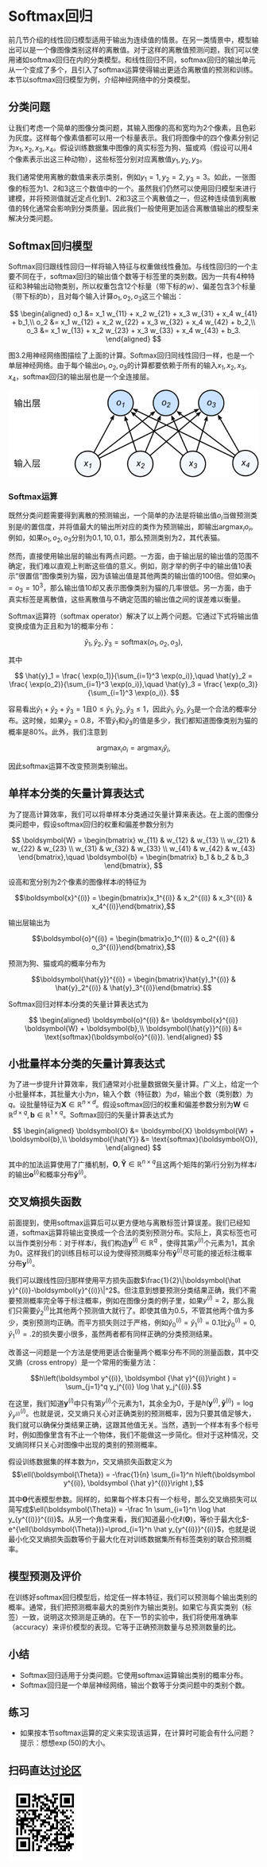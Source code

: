 # Softmax回归

前几节介绍的线性回归模型适用于输出为连续值的情景。在另一类情景中，模型输出可以是一个像图像类别这样的离散值。对于这样的离散值预测问题，我们可以使用诸如softmax回归在内的分类模型。和线性回归不同，softmax回归的输出单元从一个变成了多个，且引入了softmax运算使得输出更适合离散值的预测和训练。本节以softmax回归模型为例，介绍神经网络中的分类模型。


## 分类问题

让我们考虑一个简单的图像分类问题，其输入图像的高和宽均为2个像素，且色彩为灰度。这样每个像素值都可以用一个标量表示。我们将图像中的四个像素分别记为$x_1, x_2, x_3, x_4$。假设训练数据集中图像的真实标签为狗、猫或鸡（假设可以用4个像素表示出这三种动物），这些标签分别对应离散值$y_1, y_2, y_3$。

我们通常使用离散的数值来表示类别，例如$y_1=1, y_2=2, y_3=3$。如此，一张图像的标签为1、2和3这三个数值中的一个。虽然我们仍然可以使用回归模型来进行建模，并将预测值就近定点化到1、2和3这三个离散值之一，但这种连续值到离散值的转化通常会影响到分类质量。因此我们一般使用更加适合离散值输出的模型来解决分类问题。

## Softmax回归模型

Softmax回归跟线性回归一样将输入特征与权重做线性叠加。与线性回归的一个主要不同在于，softmax回归的输出值个数等于标签里的类别数。因为一共有4种特征和3种输出动物类别，所以权重包含12个标量（带下标的$w$）、偏差包含3个标量（带下标的$b$），且对每个输入计算$o_1, o_2, o_3$这三个输出：

$$
\begin{aligned}
o_1 &= x_1 w_{11} + x_2 w_{21} + x_3 w_{31} + x_4 w_{41} + b_1,\\
o_2 &= x_1 w_{12} + x_2 w_{22} + x_3 w_{32} + x_4 w_{42} + b_2,\\
o_3 &= x_1 w_{13} + x_2 w_{23} + x_3 w_{33} + x_4 w_{43} + b_3.
\end{aligned}
$$


图3.2用神经网络图描绘了上面的计算。Softmax回归同线性回归一样，也是一个单层神经网络。由于每个输出$o_1, o_2, o_3$的计算都要依赖于所有的输入$x_1, x_2, x_3, x_4$，softmax回归的输出层也是一个全连接层。

![Softmax回归是一个单层神经网络。](../img/softmaxreg.svg)

### Softmax运算

既然分类问题需要得到离散的预测输出，一个简单的办法是将输出值$o_i$当做预测类别是$i$的置信度，并将值最大的输出所对应的类作为预测输出，即输出$\operatorname*{argmax}_i o_i$。例如，如果$o_1,o_2,o_3$分别为$0.1,10,0.1$，那么预测类别为2，其代表猫。

然而，直接使用输出层的输出有两点问题。一方面，由于输出层的输出值的范围不确定，我们难以直观上判断这些值的意义。例如，刚才举的例子中的输出值10表示“很置信”图像类别为猫，因为该输出值是其他两类的输出值的100倍。但如果$o_1=o_3=10^3$，那么输出值10却又表示图像类别为猫的几率很低。另一方面，由于真实标签是离散值，这些离散值与不确定范围的输出值之间的误差难以衡量。

Softmax运算符（softmax operator）解决了以上两个问题。它通过下式将输出值变换成值为正且和为1的概率分布：

$$\hat{y}_1, \hat{y}_2, \hat{y}_3 = \text{softmax}(o_1, o_2, o_3),$$

其中

$$
\hat{y}_1 = \frac{ \exp(o_1)}{\sum_{i=1}^3 \exp(o_i)},\quad
\hat{y}_2 = \frac{ \exp(o_2)}{\sum_{i=1}^3 \exp(o_i)},\quad
\hat{y}_3 = \frac{ \exp(o_3)}{\sum_{i=1}^3 \exp(o_i)}.
$$

容易看出$\hat{y}_1 + \hat{y}_2 + \hat{y}_3 = 1$且$0 \leq \hat{y}_1, \hat{y}_2, \hat{y}_3 \leq 1$，因此$\hat{y}_1, \hat{y}_2, \hat{y}_3$是一个合法的概率分布。这时候，如果$\hat{y}_2=0.8$，不管$\hat{y}_1$和$\hat{y}_3$的值是多少，我们都知道图像类别为猫的概率是80%。此外，我们注意到

$$\operatorname*{argmax}_i o_i = \operatorname*{argmax}_i \hat y_i,$$

因此softmax运算不改变预测类别输出。

## 单样本分类的矢量计算表达式

为了提高计算效率，我们可以将单样本分类通过矢量计算来表达。在上面的图像分类问题中，假设softmax回归的权重和偏差参数分别为

$$
\boldsymbol{W} = 
\begin{bmatrix}
    w_{11} & w_{12} & w_{13} \\
    w_{21} & w_{22} & w_{23} \\
    w_{31} & w_{32} & w_{33} \\
    w_{41} & w_{42} & w_{43}
\end{bmatrix},\quad
\boldsymbol{b} = 
\begin{bmatrix}
    b_1 & b_2 & b_3
\end{bmatrix},
$$



设高和宽分别为2个像素的图像样本$i$的特征为

$$\boldsymbol{x}^{(i)} = \begin{bmatrix}x_1^{(i)} & x_2^{(i)} & x_3^{(i)} & x_4^{(i)}\end{bmatrix},$$

输出层输出为

$$\boldsymbol{o}^{(i)} = \begin{bmatrix}o_1^{(i)} & o_2^{(i)} & o_3^{(i)}\end{bmatrix},$$

预测为狗、猫或鸡的概率分布为

$$\boldsymbol{\hat{y}}^{(i)} = \begin{bmatrix}\hat{y}_1^{(i)} & \hat{y}_2^{(i)} & \hat{y}_3^{(i)}\end{bmatrix}.$$


Softmax回归对样本$i$分类的矢量计算表达式为

$$
\begin{aligned}
\boldsymbol{o}^{(i)} &= \boldsymbol{x}^{(i)} \boldsymbol{W} + \boldsymbol{b},\\
\boldsymbol{\hat{y}}^{(i)} &= \text{softmax}(\boldsymbol{o}^{(i)}).
\end{aligned}
$$

## 小批量样本分类的矢量计算表达式


为了进一步提升计算效率，我们通常对小批量数据做矢量计算。广义上，给定一个小批量样本，其批量大小为$n$，输入个数（特征数）为$d$，输出个数（类别数）为$q$。设批量特征为$\boldsymbol{X} \in \mathbb{R}^{n \times d}$。假设softmax回归的权重和偏差参数分别为$\boldsymbol{W} \in \mathbb{R}^{d \times q}, \boldsymbol{b} \in \mathbb{R}^{1 \times q}$。Softmax回归的矢量计算表达式为

$$
\begin{aligned}
\boldsymbol{O} &= \boldsymbol{X} \boldsymbol{W} + \boldsymbol{b},\\
\boldsymbol{\hat{Y}} &= \text{softmax}(\boldsymbol{O}),
\end{aligned}
$$

其中的加法运算使用了广播机制，$\boldsymbol{O}, \boldsymbol{\hat{Y}} \in \mathbb{R}^{n \times q}$且这两个矩阵的第$i$行分别为样本$i$的输出$\boldsymbol{o}^{(i)}$和概率分布$\boldsymbol{\hat{y}}^{(i)}$。


## 交叉熵损失函数

前面提到，使用softmax运算后可以更方便地与离散标签计算误差。我们已经知道，softmax运算将输出变换成一个合法的类别预测分布。实际上，真实标签也可以当作类别分布：对于样本$i$，我们构造$\boldsymbol{y}^{(i)}\in \mathbb{R}^{q}$ ，使得其第$y^{(i)}$个元素为1，其余为0。这样我们的训练目标可以设为使得预测概率分布$\boldsymbol{\hat y}^{(i)}$尽可能的接近标注概率分布$\boldsymbol{y}^{(i)}$。

我们可以跟线性回归那样使用平方损失函数$\frac{1}{2}\|\boldsymbol{\hat y}^{(i)}-\boldsymbol{y}^{(i)}\|^2$。但注意到想要预测分类结果正确，我们不需要预测概率完全等于标注概率，例如在图像分类的例子里，如果$y^{(i)}=2$，那么我们只需要$\hat y^{(i)}_2$比其他两个预测值大就行了。即使其值为0.5，不管其他两个值为多少，类别预测均正确。而平方损失则过于严格，例如$\hat y^{(i)}_0=\hat y^{(i)}_1=0.1$比$\hat y^{(i)}_0=0, \hat y^{(i)}_1=.2$的损失要小很多，虽然两者都有同样正确的分类预测结果。

改善这一问题是一个方法是使用更适合衡量两个概率分布不同的测量函数，其中交叉熵（cross entropy）是一个常用的衡量方法：

$$h\left(\boldsymbol y^{(i)}, \boldsymbol {\hat y}^{(i)}\right ) = \sum_{j=1}^q y_j^{(i)} \log \hat y_j^{(i)}.$$

在这里，我们知道$\boldsymbol y^{(i)}$中只有第$y^{(i)}$个元素为1，其余全为0，于是$h(\boldsymbol y^{(i)}, \boldsymbol {\hat y}^{(i)}) = \log \hat y_{y^{(i)}}^{(i)}$。也就是说，交叉熵只关心对正确类别的预测概率，因为只要其值足够大，我们就可以确保分类结果正确，这跟其他值无关。当然，遇到一个样本有多个标号时，例如图像里含有不止一个物体，我们不能做这一步简化。但对于这种情况，交叉熵同样只关心对图像中出现的类别的预测概率。



假设训练数据集的样本数为$n$，交叉熵损失函数定义为
$$\ell(\boldsymbol{\Theta}) = -\frac{1}{n} \sum_{i=1}^n h\left(\boldsymbol y^{(i)}, \boldsymbol {\hat y}^{(i)}\right ),$$

其中$\boldsymbol{\Theta}$代表模型参数。同样的，如果每个样本只有一个标号，那么交叉熵损失可以简写成$\ell(\boldsymbol{\Theta}) = -\frac 1n  \sum_{i=1}^n \log \hat y_{y^{(i)}}^{(i)}$。从另一个角度来看，我们知道最小化$\ell(\boldsymbol{\Theta})$，等价于最大化$-e^{\ell(\boldsymbol{\Theta})}=\prod_{i=1}^n \hat y_{y^{(i)}}^{(i)}$，也就是说最小化交叉熵损失函数等价于最大化在对训练数据集所有标签类别的联合预测概率。



## 模型预测及评价

在训练好softmax回归模型后，给定任一样本特征，我们可以预测每个输出类别的概率。通常，我们把预测概率最大的类别作为输出类别。如果它与真实类别（标签）一致，说明这次预测是正确的。在下一节的实验中，我们将使用准确率（accuracy）来评价模型的表现。它等于正确预测数量与总预测数量的比。

## 小结

* Softmax回归适用于分类问题。它使用softmax运算输出类别的概率分布。
* Softmax回归是一个单层神经网络，输出个数等于分类问题中的类别个数。


## 练习

* 如果按本节softmax运算的定义来实现该运算，在计算时可能会有什么问题？提示：想想$\exp(50)$的大小。


## 扫码直达[讨论区](https://discuss.gluon.ai/t/topic/6403)

![](../img/qr_softmax-regression.svg)
